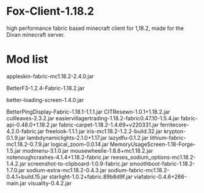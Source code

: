 # Fox-Client-1.18.2
high performance fabric based minecraft client for 1,18.2, made for the Divan minecraft server.


# Mod list
appleskin-fabric-mc1.18.2-2.4.0.jar

BetterF3-1.2.4-Fabric-1.18.2.jar

better-loading-screen-1.4.0.jar

BetterPingDisplay-Fabric-1.18.1-1.1.1.jar
CITResewn-1.0.1+1.18.2.jar
cullleaves-2.3.2.jar
easiervillagertrading-1.18.2-fabric0.47.10-1.5.4.jar
fabric-api-0.48.0+1.18.2.jar
fabric-carpet-1.18.2-1.4.69+v220331.jar
ferritecore-4.2.0-fabric.jar
freelook-1.1.1.jar
iris-mc1.18.2-1.2.2-build.32.jar
krypton-0.1.9.jar
lambdynamiclights-2.1.0+1.17.jar
lazydfu-0.1.2.jar
lithium-fabric-mc1.18.2-0.7.9.jar
logical_zoom-0.0.14.jar
MemoryUsageScreen-1.18-Forge-1.5.jar
modmenu-3.1.0.jar
mousewheelie-1.8.8+mc1.18.2.jar
notenoughcrashes-4.1.4+1.18.2-fabric.jar
reeses_sodium_options-mc1.18.2-1.4.2.jar
screenshot-to-clipboard-1.0.9-fabric.jar
smoothboot-fabric-1.18.2-1.7.0.jar
sodium-extra-mc1.18.2-0.4.3.jar
sodium-fabric-mc1.18.2-0.4.1+build.15.jar
starlight-1.0.2+fabric.89b8d9f.jar
viafabric-0.4.6+266-main.jar
visuality-0.4.2.jar
